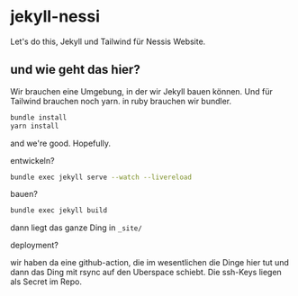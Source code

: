 # jekyll-nessi
Let's do this, Jekyll und Tailwind für Nessis Website.

## und wie geht das hier?

Wir brauchen eine Umgebung, in der wir Jekyll bauen können. Und für Tailwind brauchen noch yarn. 
in ruby brauchen wir bundler.

```bash
bundle install
yarn install
```

and we're good. Hopefully. 

entwickeln?

```bash
bundle exec jekyll serve --watch --livereload
```

bauen?

```bash
bundle exec jekyll build
```
dann liegt das ganze Ding in `_site/`

deployment?

wir haben da eine github-action, die im wesentlichen die Dinge hier tut und dann das Ding mit rsync auf den Uberspace schiebt. Die ssh-Keys liegen als Secret im Repo.
